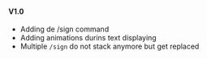 #### V1.0
* Adding de /sign command
* Adding animations durins text displaying
* Multiple `/sign` do not stack anymore but get replaced
